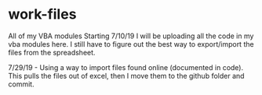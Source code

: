 # work-files
All of my VBA modules
Starting 7/10/19 I will be uploading all the code in my vba modules here. I still have to figure out the best way to export/import the files from the spreadsheet.

7/29/19 - Using a way to import files found online (documented in code). This pulls the files out of excel, then I move them to the github folder and commit.
